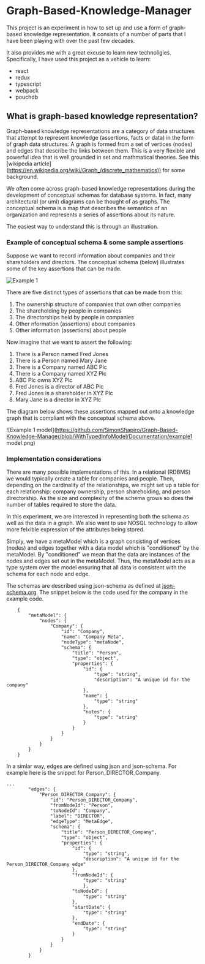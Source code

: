 # Graph-Based-Knowledge-Manager
This project is an experiment in how to set up and use a form of graph-based knowledge representation.  It consists of a number of 
parts that I have been playing with over the past few decades.

It also provides me with a great excuse to learn new technoligies.  Specifically, I have used this project as a vehicle to learn:
* react
* redux
* typescript
* webpack
* pouchdb

## What is graph-based knowledge representation?
Graph-based knowledge representations are a category of data structures that attempt to represent knowledge (assertions, facts or data) in the form of graph data structures.  A graph is formed from a set of vertices (nodes) and edges that describe the links between them.  This is a very flexible and powerful idea that is well grounded in set and mathmatical theories.  See this [wikipedia article] (https://en.wikipedia.org/wiki/Graph_(discrete_mathematics)) for some background.  

We often come across graph-based knowledge representations during the development of conceptual schemas for database systems. In fact, many architectural (or uml) diagrams can be thought of as graphs.  The conceptual schema is a map that describes the semantics of an organization and represents a series of assertions about its nature.

The easiest way to understand this is through an illustration.

### Example of conceptual schema & some sample assertions
Suppose we want to record information about companies and their shareholders and directors.  The conceptual schema (below) illustrates some of the key assertions that can be made.


![Example 1](https://github.com/SimonShapiro/Graph-Based-Knowledge-Manager/blob/WithTypedInfoModel/Documentation/Example1.png)

There are five distinct types of assertions that can be made from this:

1. The ownership structure of companies that own other companies
1. The shareholding by people in companies
1. The directorships held by people in companies
1. Other nformation (assertions) about companies
1. Other information (assertions) about people

Now imagine that we want to assert the following:

1. There is a Person named Fred Jones
2. There is a Person named Mary Jane
3. There is a Company named ABC Plc
4. There is a Company named XYZ Plc
5. ABC Plc owns XYZ Plc
6. Fred Jones is a director of ABC Plc
7. Fred Jones is a shareholder in XYZ Plc
8. Mary Jane is a director in XYZ Plc

The diagram below shows these assertions mapped out onto a knowledge graph that is compliant with the conceptual schema above.

![Example 1 model](https://github.com/SimonShapiro/Graph-Based-Knowledge-Manager/blob/WithTypedInfoModel/Documentation/example1 model.png)

### Implementation considerations

There are many possible implementations of this.  In a relational (RDBMS) we would typically create a table for companies and people.  Then, depending on the cardinality of the relationships, we might set up a table for each relationship: company ownership, person shareholding, and person directorship.  As the size and complexity of the schema grows so does the number of tables required to store the data.

In this experiment, we are interested in representing both the schema as well as the data in a graph.  We also want to use NOSQL technology to allow more felxible expression of the attributes being stored.

Simply, we have a metaModel which is a graph consisting of vertices (nodes) and edges together with a data model which is "conditioned" by the metaModel.  By "conditioned" we mean that the data are instances of the nodes and edges set out in the metaModel.  Thus, the metaModel acts as a type system over the model ensuring that all data is consistent with the schema for each node and edge.

The schemas are described using json-schema as defined at [json-schema.org](http://json-schema.org).  The snippet below is the code used for the company in the example code.

```
	{
		"metaModel": {
			"nodes": {
				"Company": {
					"id": "Company",
					"name": "Company Meta",
					"nodeType": "metaNode",
					"schema": {
						"title": "Person",
						"type": "object",
						"properties": {
							"id": {
								"type": "string",
								"description": "A unique id for the company"
							},
							"name": {
								"type": "string"
							},
							"notes": {
								"type": "string"
							}					
						}
					}
				}
			}
		}
	}				
```

In a simlar way, edges are defined using json and json-schema.  For example here is the snippet for Person_DIRECTOR_Company.

```
...
   		"edges": {
			"Person_DIRECTOR_Company": {
		        "id": "Person_DIRECTOR_Company",
		        "fromNodeId": "Person",
		        "toNodeId": "Company",
		        "label": "DIRECTOR",
		        "edgeType": "MetaEdge",
				"schema": {
					"title": "Person_DIRECTOR_Company",
					"type": "object",
					"properties": {
						"id": {
							"type": "string",
							"description": "A unique id for the Person_DIRECTOR_Company edge"
						},
						"fromNodeId": {
							"type": "string"
							},
						"toNodeId": {
							"type": "string"
						},
						"startDate": {
							"type": "string"
						},
						"endDate": {
							"type": "string"
						}
					}
				}
			}
		}
```
